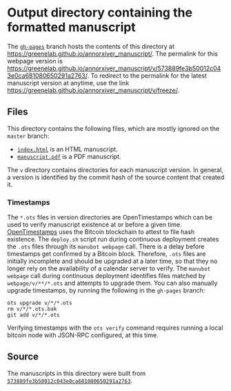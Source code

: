 # Output directory containing the formatted manuscript

The [`gh-pages`](https://github.com/greenelab/annorxiver_manuscript/tree/gh-pages) branch hosts the contents of this directory at <https://greenelab.github.io/annorxiver_manuscript/>.
The permalink for this webpage version is <https://greenelab.github.io/annorxiver_manuscript/v/573889fe3b50012c043e0ca681080650291a2763/>.
To redirect to the permalink for the latest manuscript version at anytime, use the link <https://greenelab.github.io/annorxiver_manuscript/v/freeze/>.

## Files

This directory contains the following files, which are mostly ignored on the `master` branch:

+ [`index.html`](index.html) is an HTML manuscript.
+ [`manuscript.pdf`](manuscript.pdf) is a PDF manuscript.

The `v` directory contains directories for each manuscript version.
In general, a version is identified by the commit hash of the source content that created it.

### Timestamps

The `*.ots` files in version directories are OpenTimestamps which can be used to verify manuscript existence at or before a given time.
[OpenTimestamps](https://opentimestamps.org/) uses the Bitcoin blockchain to attest to file hash existence.
The `deploy.sh` script run during continuous deployment creates the `.ots` files through its `manubot webpage` call.
There is a delay before timestamps get confirmed by a Bitcoin block.
Therefore, `.ots` files are initially incomplete and should be upgraded at a later time, so that they no longer rely on the availability of a calendar server to verify.
The `manubot webpage` call during continuous deployment identifies files matched by `webpage/v/**/*.ots` and attempts to upgrade them.
You can also manually upgrade timestamps, by running the following in the `gh-pages` branch:

```shell
ots upgrade v/*/*.ots
rm v/*/*.ots.bak
git add v/*/*.ots
```

Verifying timestamps with the `ots verify` command requires running a local bitcoin node with JSON-RPC configured, at this time.

## Source

The manuscripts in this directory were built from
[`573889fe3b50012c043e0ca681080650291a2763`](https://github.com/greenelab/annorxiver_manuscript/commit/573889fe3b50012c043e0ca681080650291a2763).
